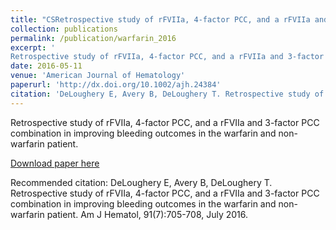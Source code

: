 ```yaml
---
title: "CSRetrospective study of rFVIIa, 4-factor PCC, and a rFVIIa and 3-factor PCC combination in improving bleeding outcomes in the warfarin and non-warfarin patienty."
collection: publications
permalink: /publication/warfarin_2016
excerpt: '
Retrospective study of rFVIIa, 4-factor PCC, and a rFVIIa and 3-factor PCC combination in improving bleeding outcomes in the warfarin and non-warfarin patient.'
date: 2016-05-11
venue: 'American Journal of Hematology'
paperurl: 'http://dx.doi.org/10.1002/ajh.24384'
citation: 'DeLoughery E, Avery B, DeLoughery T. Retrospective study of rFVIIa, 4-factor PCC, and a rFVIIa and 3-factor PCC combination in improving bleeding outcomes in the warfarin and non-warfarin patient. Am J Hematol, 91(7):705-708, July 2016.'
---
```

Retrospective study of rFVIIa, 4-factor PCC, and a rFVIIa and 3-factor PCC combination in improving bleeding outcomes in the warfarin and non-warfarin patient.  

[Download paper here](http://dx.doi.org/10.1002/ajh.24384)

Recommended citation: DeLoughery E, Avery B, DeLoughery T. Retrospective study of rFVIIa, 4-factor PCC, and a rFVIIa and 3-factor PCC combination in improving bleeding outcomes in the warfarin and non-warfarin patient. Am J Hematol, 91(7):705-708, July 2016. 
